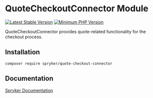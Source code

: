 # QuoteCheckoutConnector Module
[![Latest Stable Version](https://poser.pugx.org/spryker/quote-checkout-connector/v/stable.svg)](https://packagist.org/packages/spryker/quote-checkout-connector)
[![Minimum PHP Version](https://img.shields.io/badge/php-%3E%3D%208.1-8892BF.svg)](https://php.net/)

QuoteCheckoutConnector provides quote-related functionality for the checkout process.

## Installation

```
composer require spryker/quote-checkout-connector
```

## Documentation

[Spryker Documentation](https://docs.spryker.com)
